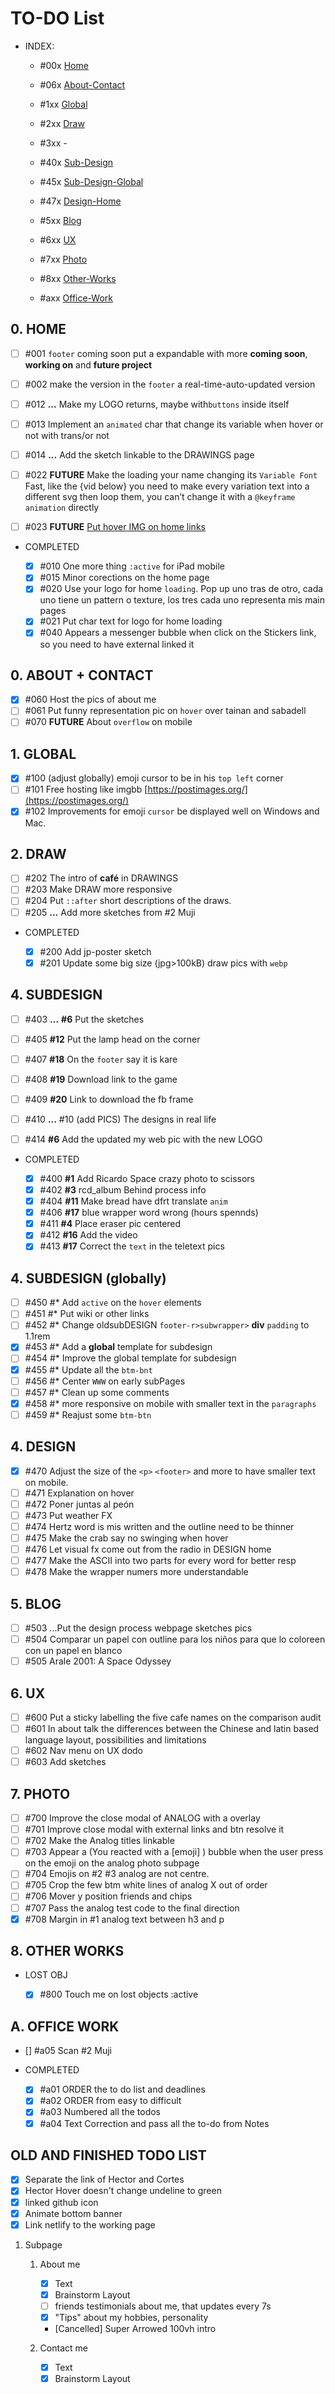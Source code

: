 # TO-DO List

- INDEX:

  - #00x [Home](#0-home)
  - #06x [About-Contact](#0-about--contact)
  - #1xx [Global](#1-global)
  - #2xx [Draw](#2-draw)
  - #3xx -
  - #40x [Sub-Design](#4-subdesign)
  - #45x [Sub-Design-Global](#4-design)
  - #47x [Design-Home](#4-design)

  - #5xx [Blog](#5-blog)
  - #6xx [UX](#6-ux)
  - #7xx [Photo](#7-photo)
  - #8xx [Other-Works](#8-other-works)
  - #axx [Office-Work](#a-office-work)

## 0. HOME

- [ ] #001 `footer` coming soon put a expandable with more **coming soon**, **working on** and **future project**
- [ ] #002 make the version in the `footer` a real-time-auto-updated version
- [ ] #012 **...** Make my LOGO returns, maybe with`buttons` inside itself
- [ ] #013 Implement an `animated` char that change its variable when hover or not with trans/or not
- [ ] #014 **...** Add the sketch linkable to the DRAWINGS page

- [ ] #022 **FUTURE** Make the loading your name changing its `Variable Font` Fast, like the {vid below} you need to make every variation text into a different svg then loop them, you can’t change it with a `@keyframe animation` directly
- [ ] #023 **FUTURE** [Put hover IMG on home links](https://www.youtube.com/watch?v=HMXMunMRrRI)

- COMPLETED

  - [x] #010 One more thing `:active` for iPad mobile
  - [x] #015 Minor corections on the home page
  - [x] #020 Use your logo for home `loading`. Pop up uno tras de otro, cada uno tiene un pattern o texture, los tres cada uno representa mis main pages
  - [x] #021 Put char text for logo for home loading
  - [x] #040 Appears a messenger bubble when click on the Stickers link, so you need to have external linked it

## 0. ABOUT + CONTACT

- [x] #060 Host the pics of about me
- [ ] #061 Put funny representation pic on `hover` over tainan and sabadell
- [ ] #070 **FUTURE** About `overflow` on mobile

## 1. GLOBAL

- [x] #100 (adjust globally) emoji cursor to be in his `top left` corner
- [ ] #101 Free hosting like imgbb [https://postimages.org/](https://postimages.org/)
- [x] #102 Improvements for emoji `cursor` be displayed well on Windows and Mac.

## 2. DRAW

- [ ] #202 The intro of **café** in DRAWINGS
- [ ] #203 Make DRAW more responsive
- [ ] #204 Put `::after` short descriptions of the draws.
- [ ] #205 **...** Add more sketches from #2 Muji

- COMPLETED

  - [x] #200 Add jp-poster sketch
  - [x] #201 Update some big size (jpg>100kB) draw pics with `webp`

## 4. SUBDESIGN

- [ ] #403 **...** **#6** Put the sketches

- [ ] #405 **#12** Put the lamp head on the corner

- [ ] #407 **#18** On the `footer` say it is kare
- [ ] #408 **#19** Download link to the game
- [ ] #409 **#20** Link to download the fb frame
- [ ] #410 **...** #10 (add PICS) The designs in real life
- [ ] #414 **#6** Add the updated my web pic with the new LOGO

- COMPLETED

  - [x] #400 **#1** Add Ricardo Space crazy photo to scissors
  - [x] #402 **#3** rcd_album Behind process info
  - [x] #404 **#11** Make bread have dfrt translate `anim`
  - [x] #406 **#17** blue wrapper word wrong (hours spennds)
  - [x] #411 **#4** Place eraser pic centered
  - [x] #412 **#16** Add the video
  - [x] #413 **#17** Correct the `text` in the teletext pics

## 4. SUBDESIGN (globally)

- [ ] #450 #\* Add `active` on the `hover` elements
- [ ] #451 #\* Put wiki or other links
- [ ] #452 #\* Change oldsubDESIGN `footer-r>subwrapper>` **div** `padding` to 1.1rem
- [x] #453 #\* Add a **global** template for subdesign
- [ ] #454 #\* Improve the global template for subdesign
- [x] #455 #\* Update all the `btm-bnt`
- [ ] #456 #\* Center `WWW` on early subPages
- [ ] #457 #\* Clean up some comments
- [x] #458 #\* more responsive on mobile with smaller text in the `paragraphs`
- [ ] #459 #\* Reajust some `btm-btn`

## 4. DESIGN

- [x] #470 Adjust the size of the `<p>` `<footer>` and more to have smaller text on mobile.
- [ ] #471 Explanation on hover
- [ ] #472 Poner juntas al peón
- [ ] #473 Put weather FX
- [ ] #474 Hertz word is mis written and the outline need to be thinner
- [ ] #475 Make the crab say no swinging when hover
- [ ] #476 Let visual fx come out from the radio in DESIGN home
- [ ] #477 Make the ASCII into two parts for every word for better resp
- [ ] #478 Make the wrapper numers more understandable

## 5. BLOG

- [ ] #503 ...Put the design process webpage sketches pics
- [ ] #504 Comparar un papel con outline para los niños para que lo coloreen con un papel en blanco
- [ ] #505 Arale 2001: A Space Odyssey

## 6. UX

- [ ] #600 Put a sticky labelling the five cafe names on the comparison audit
- [ ] #601 In about talk the differences between the Chinese and latin based language layout, possibilities and limitations
- [ ] #602 Nav menu on UX dodo
- [ ] #603 Add sketches

## 7. PHOTO

- [ ] #700 Improve the close modal of ANALOG with a overlay
- [ ] #701 Improve close modal with external links and btn resolve it
- [ ] #702 Make the Analog titles linkable
- [ ] #703 Appear a (You reacted with a [emoji] ) bubble when the user press on the emoji on the analog photo subpage
- [ ] #704 Emojis on #2 #3 analog are not centre.
- [ ] #705 Crop the few btm white lines of analog X out of order
- [ ] #706 Mover y position friends and chips
- [ ] #707 Pass the analog test code to the final direction
- [x] #708 Margin in #1 analog text between h3 and p

## 8. OTHER WORKS

- LOST OBJ

  - [x] #800 Touch me on lost objects :active

## A. OFFICE WORK

- [] #a05 Scan #2 Muji

- COMPLETED
  - [x] #a01 ORDER the to do list and deadlines
  - [x] #a02 ORDER from easy to difficult
  - [x] #a03 Numbered all the todos
  - [x] #a04 Text Correction and pass all the to-do from Notes

## OLD AND FINISHED TODO LIST

- [x] Separate the link of Hector and Cortes
- [x] Hector Hover doesn't change undeline to green
- [x] linked github icon
- [x] Animate bottom banner
- [x] Link netlify to the working page

1. Subpage

   1. About me

      - [x] Text
      - [x] Brainstorm Layout
      - [ ] friends testimonials about me, that updates every 7s
      - [x] "Tips" about my hobbies, personality
      - [Cancelled] Super Arrowed 100vh intro

   1. Contact me
      - [x] Text
      - [x] Brainstorm Layout

